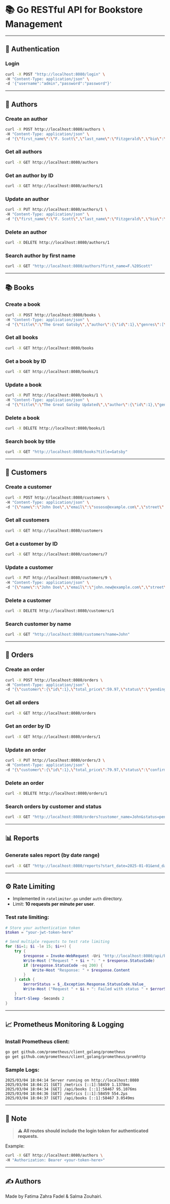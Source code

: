 # 📚 Go RESTful API for Bookstore Management

---

## 🔑 Authentication

### Login

```bash
curl -X POST "http://localhost:8080/login" \
-H "Content-Type: application/json" \
-d '{"username":"admin","password":"password"}'
```

---

## 👤 Authors

### Create an author
```bash
curl -X POST http://localhost:8080/authors \
-H "Content-Type: application/json" \
-d "{\"first_name\":\"F. Scott\",\"last_name\":\"Fitzgerald\",\"bio\":\"American novelist.\"}"
```

### Get all authors
```bash
curl -X GET http://localhost:8080/authors
```

### Get an author by ID
```bash
curl -X GET http://localhost:8080/authors/1
```

### Update an author
```bash
curl -X PUT http://localhost:8080/authors/1 \
-H "Content-Type: application/json" \
-d "{\"first_name\":\"F. Scott\",\"last_name\":\"Fitzgerald\",\"bio\":\"Updated bio.\"}"
```

### Delete an author
```bash
curl -X DELETE http://localhost:8080/authors/1
```

### Search author by first name
```bash
curl -X GET "http://localhost:8080/authors?first_name=F.%20Scott"
```

---

## 📚 Books

### Create a book
```bash
curl -X POST http://localhost:8080/books \
-H "Content-Type: application/json" \
-d "{\"title\":\"The Great Gatsby\",\"author\":{\"id\":1},\"genres\":[\"Classic\",\"Fiction\"],\"published_at\":\"1925-04-10T00:00:00Z\",\"price\":10.99,\"stock\":20}"
```

### Get all books
```bash
curl -X GET http://localhost:8080/books
```

### Get a book by ID
```bash
curl -X GET http://localhost:8080/books/1
```

### Update a book
```bash
curl -X PUT http://localhost:8080/books/1 \
-H "Content-Type: application/json" \
-d "{\"title\":\"The Great Gatsby Updated\",\"author\":{\"id\":1},\"genres\":[\"Classic\",\"Fiction\"],\"published_at\":\"1925-04-10T00:00:00Z\",\"price\":12.99,\"stock\":15}"
```

### Delete a book
```bash
curl -X DELETE http://localhost:8080/books/1
```

### Search book by title
```bash
curl -X GET "http://localhost:8080/books?title=Gatsby"
```

---

## 👥 Customers

### Create a customer
```bash
curl -X POST http://localhost:8080/customers \
-H "Content-Type: application/json" \
-d "{\"name\":\"John Doe\",\"email\":\"sososo@example.com\",\"street\":\"123 Main St\",\"city\":\"Anytown\",\"state\":\"CA\",\"postal_code\":\"12345\",\"country\":\"USA\"}"
```

### Get all customers
```bash
curl -X GET http://localhost:8080/customers
```

### Get a customer by ID
```bash
curl -X GET http://localhost:8080/customers/7
```

### Update a customer
```bash
curl -X PUT http://localhost:8080/customers/9 \
-H "Content-Type: application/json" \
-d "{\"name\":\"John Doe\",\"email\":\"john.new@example.com\",\"street\":\"123 Main St\",\"city\":\"Anytown\",\"state\":\"CA\",\"postal_code\":\"12345\",\"country\":\"USA\"}"
```

### Delete a customer
```bash
curl -X DELETE http://localhost:8080/customers/1
```

### Search customer by name
```bash
curl -X GET "http://localhost:8080/customers?name=John"
```

---

## 🛒 Orders

### Create an order
```bash
curl -X POST http://localhost:8080/orders \
-H "Content-Type: application/json" \
-d "{\"customer\":{\"id\":1},\"total_price\":59.97,\"status\":\"pending\",\"items\":[{\"book\":{\"id\":1},\"quantity\":3}]}"
```

### Get all orders
```bash
curl -X GET http://localhost:8080/orders
```

### Get an order by ID
```bash
curl -X GET http://localhost:8080/orders/1
```

### Update an order
```bash
curl -X PUT http://localhost:8080/orders/3 \
-H "Content-Type: application/json" \
-d "{\"customer\":{\"id\":1},\"total_price\":79.97,\"status\":\"confirmed\",\"items\":[{\"book\":{\"id\":1},\"quantity\":4}]}"
```

### Delete an order
```bash
curl -X DELETE http://localhost:8080/orders/1
```

### Search orders by customer and status
```bash
curl -X GET "http://localhost:8080/orders?customer_name=John&status=pending"
```

---

## 📊 Reports

### Generate sales report (by date range)
```bash
curl -X GET "http://localhost:8080/reports?start_date=2025-01-01&end_date=2025-04-30"
```

---

## ⚙️ Rate Limiting

- Implemented in `ratelimiter.go` under `auth` directory.
- Limit: **10 requests per minute per user**.

### Test rate limiting:

```powershell
# Store your authentication token
$token = "your-jwt-token-here"

# Send multiple requests to test rate limiting
for ($i=1; $i -le 15; $i++) {
    try {
        $response = Invoke-WebRequest -Uri "http://localhost:8080/api/books" -Method GET -Headers @{ "Authorization" = "Bearer $token" }
        Write-Host ("Request " + $i + ": " + $response.StatusCode)
        if ($response.StatusCode -eq 200) {
            Write-Host "Response: " + $response.Content
        }
    } catch {
        $errorStatus = $_.Exception.Response.StatusCode.Value_
        Write-Host ("Request " + $i + ": Failed with status " + $errorStatus)
    }
    Start-Sleep -Seconds 2
}
```

---

## 📈 Prometheus Monitoring & Logging

### Install Prometheus client:

```bash
go get github.com/prometheus/client_golang/prometheus
go get github.com/prometheus/client_golang/prometheus/promhttp
```

### Sample Logs:

```
2025/03/04 18:04:14 Server running on http://localhost:8080
2025/03/04 18:04:21 [GET] /metrics [::1]:58459 1.1378ms
2025/03/04 18:04:34 [GET] /api/books [::1]:58467 95.1076ms
2025/03/04 18:04:36 [GET] /metrics [::1]:58459 554.2µs
2025/03/04 18:04:37 [GET] /api/books [::1]:58467 3.0549ms
```

---

## 🚨 Note

> **⚠️ All routes should include the login token for authenticated requests.**

Example:

```bash
curl -X GET http://localhost:8080/authors \
-H "Authorization: Bearer <your-token-here>"
```

---

## ✍️ Authors

Made by Fatima Zahra Fadel & Salma Zouhairi.
